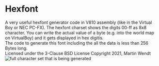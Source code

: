 # Hexfont
A very useful hexfont generator code in V810 assembly (like in the Virtual Boy or NEC PC-FX).
The hexfont charset shows the digits 00-ff as 8x8 character. You can write the actual value of a byte (e.g. into the world map on VirtualBoy) and it gets displayed in hex digitis.\
The code to generate this font including the all the data is less than 256 Bytes long.\
Licensed under the 3-Clause BSD License Copyright 2021, Martin Wendt\
![full character set that is being generated](https://martinwendt.de/2021/vbeat/hexfont.png)
